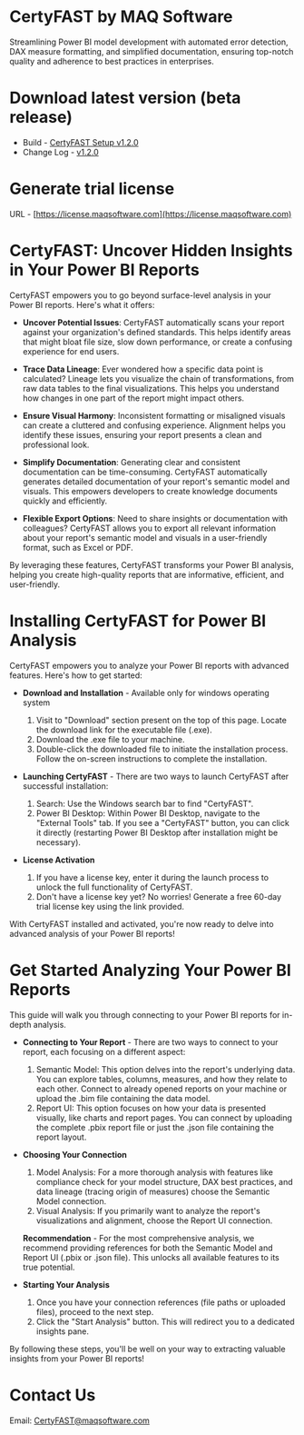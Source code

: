 # CertyFAST by MAQ Software
Streamlining Power BI model development with automated error detection, DAX measure formatting, and simplified documentation, ensuring top-notch quality and adherence to best practices in enterprises.


# Download latest version (beta release)
- Build - [CertyFAST Setup v1.2.0](https://github.com/maqsoftware/CertyFAST/releases/download/v1.2.0/CertyFAST.Setup.1.2.0.exe)
- Change Log - [v1.2.0](https://github.com/maqsoftware/CertyFAST/releases/tag/v1.2.0)


# Generate trial license
URL - [https://license.maqsoftware.com](https://license.maqsoftware.com)


# CertyFAST: Uncover Hidden Insights in Your Power BI Reports
CertyFAST empowers you to go beyond surface-level analysis in your Power BI reports. Here's what it offers:

- **Uncover Potential Issues**: CertyFAST automatically scans your report against your organization's defined standards. This helps identify areas that might bloat file size, slow down performance, or create a confusing experience for end users.

- **Trace Data Lineage**: Ever wondered how a specific data point is calculated? Lineage lets you visualize the chain of transformations, from raw data tables to the final visualizations. This helps you understand how changes in one part of the report might impact others.

- **Ensure Visual Harmony**: Inconsistent formatting or misaligned visuals can create a cluttered and confusing experience. Alignment helps you identify these issues, ensuring your report presents a clean and professional look.

- **Simplify Documentation**: Generating clear and consistent documentation can be time-consuming. CertyFAST automatically generates detailed documentation of your report's semantic model and visuals. This empowers developers to create knowledge documents quickly and efficiently.

- **Flexible Export Options**: Need to share insights or documentation with colleagues? CertyFAST allows you to export all relevant information about your report's semantic model and visuals in a user-friendly format, such as Excel or PDF.

By leveraging these features, CertyFAST transforms your Power BI analysis, helping you create high-quality reports that are informative, efficient, and user-friendly.


# Installing CertyFAST for Power BI Analysis
CertyFAST empowers you to analyze your Power BI reports with advanced features. Here's how to get started:

- **Download and Installation** - Available only for windows operating system
   1. Visit to "Download" section present on the top of this page. Locate the download link for the executable file (.exe).
   2. Download the .exe file to your machine.
   3. Double-click the downloaded file to initiate the installation process. Follow the on-screen instructions to complete the installation.

- **Launching CertyFAST** - There are two ways to launch CertyFAST after successful installation:
   1. Search: Use the Windows search bar to find "CertyFAST".
   2. Power BI Desktop: Within Power BI Desktop, navigate to the "External Tools" tab. If you see a "CertyFAST" button, you can click it directly (restarting Power BI Desktop after installation might be necessary).

- **License Activation**
   1. If you have a license key, enter it during the launch process to unlock the full functionality of CertyFAST.
   2. Don't have a license key yet? No worries! Generate a free 60-day trial license key using the link provided.

With CertyFAST installed and activated, you're now ready to delve into advanced analysis of your Power BI reports!

# Get Started Analyzing Your Power BI Reports
This guide will walk you through connecting to your Power BI reports for in-depth analysis.

- **Connecting to Your Report** - There are two ways to connect to your report, each focusing on a different aspect:
   1. Semantic Model: This option delves into the report's underlying data. You can explore tables, columns, measures, and how they relate to each other. Connect to already opened reports on your machine or upload the .bim file containing the data model.
   2. Report UI: This option focuses on how your data is presented visually, like charts and report pages. You can connect by uploading the complete .pbix report file or just the .json file containing the report layout.

- **Choosing Your Connection**
   1. Model Analysis: For a more thorough analysis with features like compliance check for your model structure, DAX best practices, and data lineage (tracing origin of measures) choose the Semantic Model connection.
   2. Visual Analysis: If you primarily want to analyze the report's visualizations and alignment, choose the Report UI connection.

    **Recommendation** - For the most comprehensive analysis, we recommend providing references for both the Semantic Model and Report UI (.pbix or .json file). This unlocks all available features to its true potential.

- **Starting Your Analysis**
   1. Once you have your connection references (file paths or uploaded files), proceed to the next step.
   2. Click the "Start Analysis" button. This will redirect you to a dedicated insights pane.

By following these steps, you'll be well on your way to extracting valuable insights from your Power BI reports!


# Contact Us
Email: [CertyFAST@maqsoftware.com](mailto:certyfast@maqsoftware.com)

